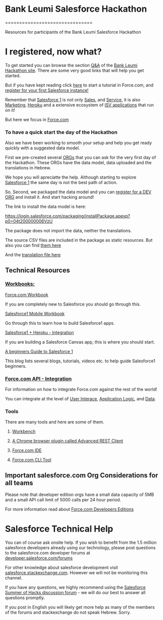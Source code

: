 <h1>Bank Leumi Salesforce Hackathon</h1>
===============================

Resources for participants of the Bank Leumi Salesforce Hackathon

<h1>I registered, now what?</h1>
To get started you can browse the section <bold><a href="http://hackleumi.bemyapp.com/we-QA.php">Q&A</a></bold> of the <a href="http://hackleumi.bemyapp.com/">Bank Leumi Hackathon site</a>. There are some very good links that will help you get started.

But if you have kept reading click <a href="http://ccoenraets.github.io/salesforce-developer-workshop/index.html">here</a> to start a tutorial in Force.com, and <a href="https://developer.salesforce.com/signup?d=70130000000hUZp">register for your first Salesforce instance!</a>

Remember that <a href="http://www.salesforce.com/salesforce1/">Salesforce 1</a> is not only <a href="http://www.salesforce.com/sales-cloud/overview/?d=70130000000tdXy">Sales</a>, and <a href="http://www.salesforce.com/service-cloud/overview/?d=70130000000tdY3">Service</a>, it is also <a href="https://code.exacttarget.com/getting-started/">Marketing</a>, <a href="https://developer.salesforce.com/docs/atlas.en-us.articles.meta/articles/">Heroku</a> and a extensive ecosystem of <a href="https://appexchange.salesforce.com/">ISV applications</a> that run on it!

But here we focus in <a href="https://developer.salesforce.com/docs/atlas.en-us.workbook.meta/workbook/">Force.com</a>

<h3>To have a quick start the day of the Hackathon</h3>
Also we have been working to smooth your setup and help you get ready quickly with a suggested data model.

First we pre-created several <a href="https://developer.salesforce.com/page/An_Introduction_to_Environments">ORGs</a> that you can ask for the very first day of the Hackathon. These ORGs have the data model, data uploaded and the translations in Hebrew.

We hope you will apreciatte the help. Although starting to explore <a href="http://www.salesforce.com/salesforce1/">Salesforce 1</a> the same day is not the best path of action.

So, Second, we packaged the data model and you can <a href="https://developer.salesforce.com/signup?d=70130000000hUZp">register for a DEV ORG</a> and install it. And start hacking around!

The link to install the data model is here:

<a href="https://login.salesforce.com/packaging/installPackage.apexp?p0=04t200000006VzU">https://login.salesforce.com/packaging/installPackage.apexp?p0=04t200000006VzU</a>

The package does not import the data, neither the translations.

The source CSV files are included in the package as static resources. But also you can find <a href="https://github.com/umabot/bkleumi-hack/tree/master/data">them here</a>

And the <a href="https://github.com/umabot/bkleumi-hack/tree/master/translation">translation file here</a>

<h2>Technical Resources</h2>
<h3><a href="https://developer.salesforce.com/page/Force.com_workbook">Workbooks:</a></h3>

<a href="https://developer.salesforce.com/docs/atlas.en-us.workbook.meta/workbook/">Force.com Workbook </a>

If you are completely new to Salesforce you should go through this.

<a href="http://res.cloudinary.com/hy4kyit2a/image/upload/s1_mobile_woorkbook_v3-21.pdf">Salesforce1 Mobile Workbook</a>

Go through this to learn how to build Salesforce1 apps.

<a href="http://res.cloudinary.com/hy4kyit2a/image/upload/workbook_text_Heroku.pdf">Salesforce1 + Heroku - Integration</a>

If you are building a Salesforce Canvas app, this is where you should start.
 
<a href="https://developer.salesforce.com/blogs/developer-relations/2014/07/a-beginners-guide-salesforce1.html">A beginners Guide to Salesforce 1</a>

This blog lists several blogs, tutorials, videos etc. to help guide Salesforce1 beginners.

<h3><a href="https://developer.salesforce.com/page/Integration">Force.com API - Integration</a></h3>
For information on how to integrate Force.com against the rest of the world!

You can integrate at the level of <a href="http://wiki.developerforce.com/page/Force.com_Canvas">User Interace</a>, <a href="http://wiki.developerforce.com/page/Logic_Integration">Application Logic</a>, and <a href="http://wiki.developerforce.com/page/Data_Integration">Data</a>.

<h3><a href"https://developer.salesforce.com/page/Tools">Tools</a></h3>
There are many tools and here are some of them.

1. <a href="https://developer.salesforce.com/page/Workbench">Workbench</a>

2. <a href="https://chrome.google.com/webstore/detail/advanced-rest-client/hgmloofddffdnphfgcellkdfbfbjeloo">A Chrome browser plugin called Advanced REST Client</a>

3. <a href="https://developer.salesforce.com/page/Force.com_IDE">Force.com IDE</a>

4. <a href="https://github.com/heroku/forceE">Force.com CLI Tool</a>

<h2>Important salesforce.com Org Considerations for all teams</h2>

Please note that developer edition orgs have a small data capacity of 5MB and a small API call limit of 5000 calls per 24 hour period.

For more information read about <a href="https://developer.salesforce.com/page/Developer_Edition">Force.com Developers Editions</a>

<h1>Salesforce Technical Help</h1>

You can of course ask onsite help. If you wish to benefit from the 1.5 million salesforce developers already using our technology, please post questions to the salesforce.com developer forums at <a href="https://developer.salesforce.com/forums">developer.salesforce.com/forums</a>

For other knowledge about salesforce development visit <a href="https://salesforce.stackexchange.com/">salesforce.stackexchange.com</a>. However we will not be monitoring this channel.

If you have any questions, we highly recommend using the <a href="https://developer.salesforce.com/forums/#!/feedtype=RECENT&dc=Salesforce_Summer_of_Hacks&criteria=ALLQUESTIONS">Salesforce Summer of Hacks discussion forum</a> - we will do our best to answer all questions promptly.

If you post in English you will likely get more help as many of the members of the forums and stackexchange do not speak Hebrew. Sorry.
